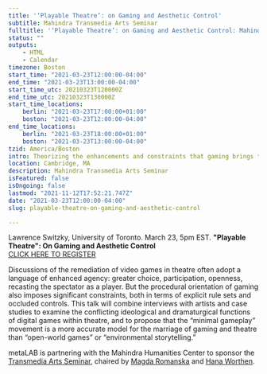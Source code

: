```yaml
---
title: '‘Playable Theatre’: on Gaming and Aesthetic Control'
subtitle: Mahindra Transmedia Arts Seminar
fulltitle: '‘Playable Theatre’: on Gaming and Aesthetic Control: Mahindra Transmedia Arts Seminar'
status: ""
outputs:
    - HTML
    - Calendar
timezone: Boston
start_time: "2021-03-23T12:00:00-04:00"
end_time: "2021-03-23T13:00:00-04:00"
start_time_utc: 20210323T120000Z
end_time_utc: 20210323T130000Z
start_time_locations:
    berlin: "2021-03-23T17:00:00+01:00"
    boston: "2021-03-23T12:00:00-04:00"
end_time_locations:
    berlin: "2021-03-23T18:00:00+01:00"
    boston: "2021-03-23T13:00:00-04:00"
tzid: America/Boston
intro: Theorizing the enhancements and constraints that gaming brings to theatre.
location: Cambridge, MA
description: Mahindra Transmedia Arts Seminar
isFeatured: false
isOngoing: false
lastmod: "2021-11-12T17:52:21.747Z"
date: "2021-03-23T12:00:00-04:00"
slug: playable-theatre-on-gaming-and-aesthetic-control

---
```

Lawrence Switzky, University of Toronto. March 23, 5pm EST.
**"Playable Theatre": On Gaming and Aesthetic Control**<br>
[CLICK HERE TO REGISTER](https://harvard.zoom.us/webinar/register/WN_WTjBRM2oRpyoxbL6MAaLgg)

Discussions of the remediation of video games in theatre often adopt a language of enhanced agency: greater choice, participation, openness, recasting the spectator as a player. But the procedural orientation of gaming also imposes significant constraints, both in terms of explicit rule sets and occluded controls. This talk will combine interviews with artists and case studies to examine the conflicting ideological and dramaturgical functions of digital games within theatre, and to propose that the “minimal gameplay” movement is a more accurate model for the marriage of gaming and theatre than “open-world games” or “environmental storytelling.”

metaLAB is partnering with the Mahindra Humanities Center to sponsor the [Transmedia Arts Seminar](https://mahindrahumanities.fas.harvard.edu/transmedia-arts), chaired by [Magda Romanska](https://mahindrahumanities.fas.harvard.edu/people/magda-romanska) and [Hana Worthen](https://mahindrahumanities.fas.harvard.edu/people/hana-worthen).